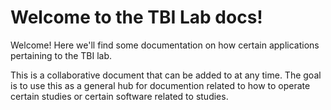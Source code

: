 # Welcome to the TBI Lab docs!

Welcome! Here we'll find some documentation on how certain applications pertaining to the TBI lab. 

This is a collaborative document that can be added to at any time. The goal is to use this as a general hub for documention related to how to operate certain studies or certain software related to studies.